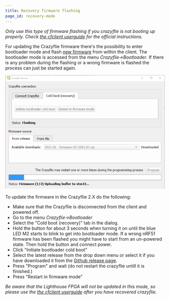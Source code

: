 ```yaml
---
title: Recovery firmware flashing
page_id: recovery-mode
---
```


_Only use this type of firmware flashing if you crazyflie is not booting up properly. Check [the cfclient userguide](/docs/userguides/userguide_client/index.md) for the official instructions._

For updating the Crazyflie firmware there\'s the possibility to enter
bootloader mode and flash [new
firmware](https://github.com/bitcraze/crazyflie-release/releases) from within the
client. The bootloader mode is accessed from the menu
*Crazyflie-\>Bootloader*. If there is any problem during the flashing or
a wrong firmware is flashed the process can just be started again.

![CFclient bootloading](/docs/images/bootloader-recovery.png)

To update the firmware in the Crazyflie 2.X do the following:

-   Make sure that the Crazyflie is disconnected from the client and
    powered off.
-   Go to the menu *Crazyflie-\>Bootloader*
-   Select the \"Cold boot (recovery)\" tab in the dialog.
-   Hold the button for about 3 seconds when turning
    it on until the blue LED M2 starts to blink to get into bootloader
    mode. If a wrong nRF51 firmware has been flashed you might have to
    start from an un-powered state. Then hold the button and connect
    power.
-   Click \"Initiate bootloader cold boot\"
-   Select the latest release from the drop down menu or select it if you have downloaded it from the [Github release page](https://github.com/bitcraze/crazyflie-release/releases).
-   Press \"Program\" and wait (do not restart the crazyflie untill it is finished.)
-   Press \"Restart in firmware mode\"

_Be aware that the Lighthouse FPGA will not be updated in this mode, so please use the [the cfclient userguide](/docs/userguides/userguide_client/index.md) after you have recovered crazyflie._
